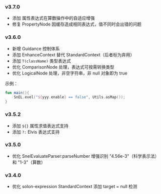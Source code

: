 
### v3.7.0

* 添加 属性表达式在算数操作中的自适应增强
* 修复 PropertyNode 因缓存造成相同表达式，值不同时会出错的问题

### v3.6.0

* 新增 Guidance 控制体系
* 添加 EnhanceContext 替代 StandardContext（后者标为弃用）
* 添加 `T(className)` 类型表达式
* 优化 ComparisonNode 处理，表达式可按需转换类型
* 优化 LogicalNode 处理，非空字符串，非 null 对象即为 true


示例：

```kotlin
fun main(){
    SnEL.evel("${yyy.enable} == false", Utils.asMap());
}
```

### v3.5.2

* 添加 `${}` 属性求值表达式支持
* 添加 `?:` Elvis 表达式支持

### v3.5.0

* 优化 SnelEvaluateParser:parseNumber 增强识别 "4.56e-3"（科学表示法）和 "1-3"（算数）

### v3.4.0

* 优化 solon-expression StandardContext 添加 target = null 检测